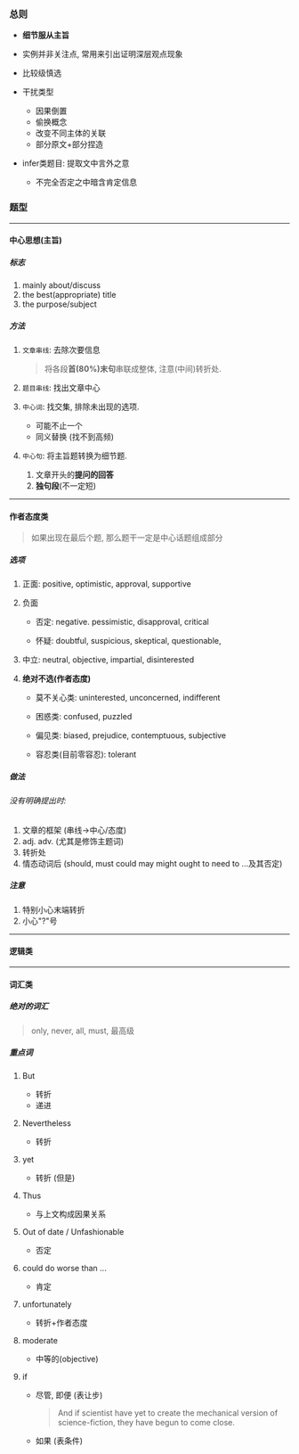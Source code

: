 ### 总则

- **细节服从主旨**

- 实例并非关注点, 常用来引出证明深层观点现象
- 比较级慎选
- 干扰类型
  - 因果倒置
  - 偷换概念
  - 改变不同主体的关联
  - 部分原文+部分捏造
- infer类题目: 提取文中言外之意
  - 不完全否定之中暗含肯定信息

### 题型

---

#### 中心思想(主旨) 

##### 标志

1. mainly about/discuss
2. the best(appropriate) title
3. the purpose/subject

##### 方法

1. `文章串线`:  去除次要信息

   > 将各段**首(80%)末句**串联成整体, 注意(中间)转折处.

2. `题目串线`: 找出文章中心

3. `中心词`: 找交集, 排除未出现的选项. 

   - 可能不止一个
   - 同义替换 (找不到高频)

4. `中心句`: 将主旨题转换为细节题.

   1. 文章开头的**提问的回答** 
   2.  **独句段**(不一定短)

---

#### 作者态度类

> 如果出现在最后个题, 那么题干一定是中心话题组成部分

##### 选项

1. 正面: positive, optimistic, approval, supportive

2. 负面

   - 否定: negative. pessimistic, disapproval, critical

   - 怀疑: doubtful, suspicious, skeptical, questionable, 

3. 中立: neutral, objective, impartial, disinterested

4. **绝对不选(作者态度)**

   - 莫不关心类: uninterested, unconcerned, indifferent

   - 困惑类: confused, puzzled

   - 偏见类: biased, prejudice, contemptuous, subjective
   - 容忍类(目前零容忍): tolerant

##### 做法

###### 没有明确提出时:

1. 文章的框架 (串线->中心/态度)
2. adj. adv. (尤其是修饰主题词)
3. 转折处
4. 情态动词后 (should, must  could  may  might  ought to  need to ...及其否定)

##### 注意

1. 特别小心末端转折
2. 小心"?"号

---

#### 逻辑类

---

#### 词汇类

##### 绝对的词汇

> only, never, all, must, 最高级

##### 重点词

1. But
   - 转折
   - 递进
   
2. Nevertheless
   
   - 转折
   
3. yet
   
   - 转折 (但是)
   
4. Thus
   
   - 与上文构成因果关系	
   
5. Out of date / Unfashionable
   
   - 否定
   
6. could do worse than ... 
   
   - 肯定
   
7. unfortunately
   
   - 转折+作者态度 
   
8. moderate
   
   - 中等的(objective)
   
9. if

   - 尽管, 即便 (表让步)

     > And if scientist have yet to create the mechanical version of science-fiction, they have begun to come close.

   - 如果 (表条件)